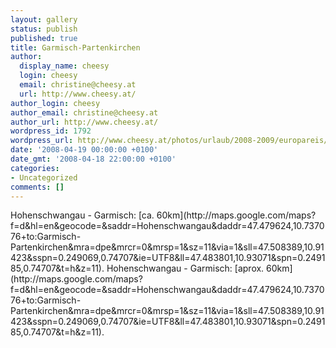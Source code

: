 ```yaml
---
layout: gallery
status: publish
published: true
title: Garmisch-Partenkirchen
author:
  display_name: cheesy
  login: cheesy
  email: christine@cheesy.at
  url: http://www.cheesy.at/
author_login: cheesy
author_email: christine@cheesy.at
author_url: http://www.cheesy.at/
wordpress_id: 1792
wordpress_url: http://www.cheesy.at/photos/urlaub/2008-2009/europareis/garmisch-partenkirchen/
date: '2008-04-19 00:00:00 +0100'
date_gmt: '2008-04-18 22:00:00 +0100'
categories:
- Uncategorized
comments: []
---
```

<!--:de-->Hohenschwangau - Garmisch: [ca. 60km](http://maps.google.com/maps?f=d&hl=en&geocode=&saddr=Hohenschwangau&daddr=47.479624,10.737076+to:Garmisch-Partenkirchen&mra=dpe&mrcr=0&mrsp=1&sz=11&via=1&sll=47.508389,10.91423&sspn=0.249069,0.74707&ie=UTF8&ll=47.483801,10.93071&spn=0.249185,0.74707&t=h&z=11).
<!--:--><!--:en-->Hohenschwangau - Garmisch: [aprox. 60km](http://maps.google.com/maps?f=d&hl=en&geocode=&saddr=Hohenschwangau&daddr=47.479624,10.737076+to:Garmisch-Partenkirchen&mra=dpe&mrcr=0&mrsp=1&sz=11&via=1&sll=47.508389,10.91423&sspn=0.249069,0.74707&ie=UTF8&ll=47.483801,10.93071&spn=0.249185,0.74707&t=h&z=11).
<!--:-->
